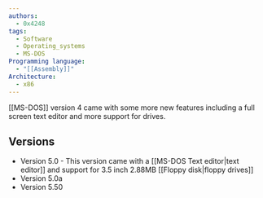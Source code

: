 ```yaml
---
authors: 
  - 0x4248
tags:
  - Software
  - Operating_systems
  - MS-DOS
Programming language:
  - "[[Assembly]]"
Architecture:
  - x86
---
```

[[MS-DOS]] version 4 came with some more new features including a full screen text editor and more support for drives.

## Versions
- Version 5.0 - This version came with a [[MS-DOS Text editor|text editor]] and support for 3.5 inch 2.88MB [[Floppy disk|floppy drives]] 
- Version 5.0a
- Version 5.50